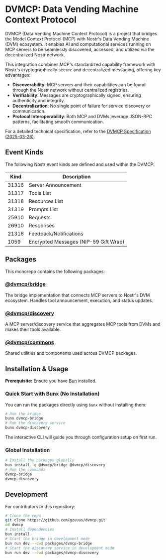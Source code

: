 # DVMCP: Data Vending Machine Context Protocol

DVMCP (Data Vending Machine Context Protocol) is a project that bridges the Model Context Protocol (MCP) with Nostr's Data Vending Machine (DVM) ecosystem. It enables AI and computational services running on MCP servers to be seamlessly discovered, accessed, and utilized via the decentralized Nostr network.

This integration combines MCP's standardized capability framework with Nostr's cryptographically secure and decentralized messaging, offering key advantages:

*   **Discoverability**: MCP servers and their capabilities can be found through the Nostr network without centralized registries.
*   **Verifiability**: Messages are cryptographically signed, ensuring authenticity and integrity.
*   **Decentralization**: No single point of failure for service discovery or communication.
*   **Protocol Interoperability**: Both MCP and DVMs leverage JSON-RPC patterns, facilitating smooth communication.

For a detailed technical specification, refer to the [DVMCP Specification (2025-03-26)](./docs/dvmcp-spec-2025-03-26.md).

## Event Kinds

The following Nostr event kinds are defined and used within the DVMCP:

| Kind  | Description                           |
| ----- | ------------------------------------- |
| 31316 | Server Announcement                   |
| 31317 | Tools List                            |
| 31318 | Resources List                        |
| 31319 | Prompts List                          |
| 25910 | Requests                              |
| 26910 | Responses                             |
| 21316 | Feedback/Notifications                |
| 1059  | Encrypted Messages (NIP-59 Gift Wrap) |

## Packages

This monorepo contains the following packages:

### [@dvmcp/bridge](./packages/dvmcp-bridge)

The bridge implementation that connects MCP servers to Nostr's DVM ecosystem. Handles tool announcement, execution, and status updates.

### [@dvmcp/discovery](./packages/dvmcp-discovery)

A MCP server/discovery service that aggregates MCP tools from DVMs and makes their tools available.

### [@dvmcp/commons](./packages/dvmcp-commons)

Shared utilities and components used across DVMCP packages.

## Installation & Usage

**Prerequisite:** Ensure you have [Bun](https://bun.sh/) installed.

### Quick Start with Bunx (No Installation)

You can run the packages directly using `bunx` without installing them:

```bash
# Run the bridge
bunx dvmcp-bridge
# Run the discovery service
bunx dvmcp-discovery
```

The interactive CLI will guide you through configuration setup on first run.

### Global Installation

```bash
# Install the packages globally
bun install -g @dvmcp/bridge @dvmcp/discovery
# Run the commands
dvmcp-bridge
dvmcp-discovery
```

## Development

For contributors to this repository:

```bash
# Clone the repo
git clone https://github.com/gzuuus/dvmcp.git
cd dvmcp
# Install dependencies
bun install
# Start the bridge in development mode
bun run dev --cwd packages/dvmcp-bridge
# Start the discovery service in development mode
bun run dev --cwd packages/dvmcp-discovery